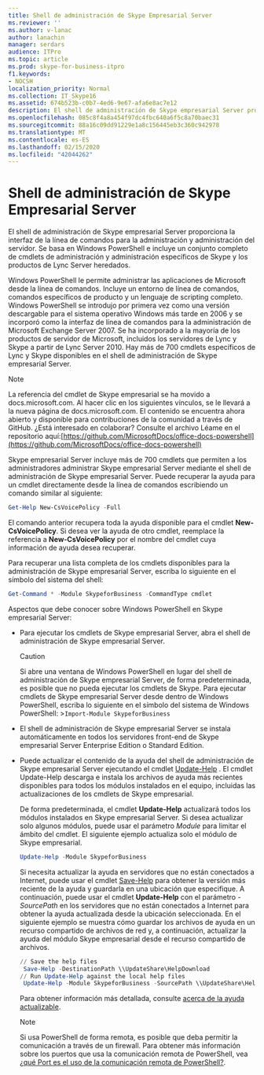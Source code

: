 ```yaml
---
title: Shell de administración de Skype Empresarial Server
ms.reviewer: ''
ms.author: v-lanac
author: lanachin
manager: serdars
audience: ITPro
ms.topic: article
ms.prod: skype-for-business-itpro
f1.keywords:
- NOCSH
localization_priority: Normal
ms.collection: IT_Skype16
ms.assetid: 674b523b-c0b7-4ed6-9e67-afa6e8ac7e12
description: El shell de administración de Skype empresarial Server proporciona la interfaz de la línea de comandos para la administración y administración del servidor. Se basa en Windows PowerShell e incluye un conjunto completo de cmdlets de administración y administración específicos de Skype y los productos de Lync Server heredados.
ms.openlocfilehash: 085c8f4a8a454f97dc4fbc640a6f5c8a70baec31
ms.sourcegitcommit: 88a16c09dd91229e1a8c156445eb3c360c942978
ms.translationtype: MT
ms.contentlocale: es-ES
ms.lasthandoff: 02/15/2020
ms.locfileid: "42044262"
---
```

# <a name="skype-for-business-server-management-shell"></a>Shell de administración de Skype Empresarial Server
 
El shell de administración de Skype empresarial Server proporciona la interfaz de la línea de comandos para la administración y administración del servidor. Se basa en Windows PowerShell e incluye un conjunto completo de cmdlets de administración y administración específicos de Skype y los productos de Lync Server heredados.
  
Windows PowerShell le permite administrar las aplicaciones de Microsoft desde la línea de comandos. Incluye un entorno de línea de comandos, comandos específicos de producto y un lenguaje de scripting completo. Windows PowerShell se introdujo por primera vez como una versión descargable para el sistema operativo Windows más tarde en 2006 y se incorporó como la interfaz de línea de comandos para la administración de Microsoft Exchange Server 2007. Se ha incorporado a la mayoría de los productos de servidor de Microsoft, incluidos los servidores de Lync y Skype a partir de Lync Server 2010. Hay más de 700 cmdlets específicos de Lync y Skype disponibles en el shell de administración de Skype empresarial Server.
  
> [!NOTE]
> La referencia del cmdlet de Skype empresarial se ha movido a docs.microsoft.com. Al hacer clic en los siguientes vínculos, se le llevará a la nueva página de docs.microsoft.com. El contenido se encuentra ahora abierto y disponible para contribuciones de la comunidad a través de GitHub. ¿Está interesado en colaborar? Consulte el archivo Léame en el repositorio aquí:[https://github.com/MicrosoftDocs/office-docs-powershell](https://github.com/MicrosoftDocs/office-docs-powershell)
  
Skype empresarial Server incluye más de 700 cmdlets que permiten a los administradores administrar Skype empresarial Server mediante el shell de administración de Skype empresarial Server. Puede recuperar la ayuda para un cmdlet directamente desde la línea de comandos escribiendo un comando similar al siguiente:
  
```PowerShell
Get-Help New-CsVoicePolicy -Full
```

El comando anterior recupera toda la ayuda disponible para el cmdlet **New-CsVoicePolicy**. Si desea ver la ayuda de otro cmdlet, reemplace la referencia a **New-CsVoicePolicy** por el nombre del cmdlet cuya información de ayuda desea recuperar.
  
Para recuperar una lista completa de los cmdlets disponibles para la administración de Skype empresarial Server, escriba lo siguiente en el símbolo del sistema del shell: 
  
```PowerShell
Get-Command * -Module SkypeforBusiness -CommandType cmdlet
```



Aspectos que debe conocer sobre Windows PowerShell en Skype empresarial Server:
  
- Para ejecutar los cmdlets de Skype empresarial Server, abra el shell de administración de Skype empresarial Server.
    
    > [!CAUTION]
    > Si abre una ventana de Windows PowerShell en lugar del shell de administración de Skype empresarial Server, de forma predeterminada, es posible que no pueda ejecutar los cmdlets de Skype. Para ejecutar cmdlets de Skype empresarial Server desde dentro de Windows PowerShell, escriba lo siguiente en el símbolo del sistema de Windows PowerShell: >`Import-Module SkypeforBusiness`
  
- El shell de administración de Skype empresarial Server se instala automáticamente en todos los servidores front-end de Skype empresarial Server Enterprise Edition o Standard Edition.
    
- Puede actualizar el contenido de la ayuda del shell de administración de Skype empresarial Server ejecutando el cmdlet [Update-Help](https://technet.microsoft.com/library/hh849720.aspx) . El cmdlet Update-Help descarga e instala los archivos de ayuda más recientes disponibles para todos los módulos instalados en el equipo, incluidas las actualizaciones de los cmdlets de Skype empresarial.
    
    De forma predeterminada, el cmdlet **Update-Help** actualizará todos los módulos instalados en Skype empresarial Server. Si desea actualizar solo algunos módulos, puede usar el parámetro _Module_ para limitar el ámbito del cmdlet. El siguiente ejemplo actualiza solo el módulo de Skype empresarial.
    
  ```PowerShell
  Update-Help -Module SkypeforBusiness
  ```

    Si necesita actualizar la ayuda en servidores que no están conectados a Internet, puede usar el cmdlet [Save-Help](https://technet.microsoft.com/library/hh849724.aspx) para obtener la versión más reciente de la ayuda y guardarla en una ubicación que especifique. A continuación, puede usar el cmdlet **Update-Help** con el parámetro _-SourcePath_ en los servidores que no están conectados a Internet para obtener la ayuda actualizada desde la ubicación seleccionada. En el siguiente ejemplo se muestra cómo guardar los archivos de ayuda en un recurso compartido de archivos de red y, a continuación, actualizar la ayuda del módulo Skype empresarial desde el recurso compartido de archivos.
    
  ```PowerShell
  // Save the help files
   Save-Help -DestinationPath \\UpdateShare\HelpDownload
  // Run Update-Help against the local help files
   Update-Help -Module SkypeforBusiness -SourcePath \\UpdateShare\HelpDownload
  ```

    Para obtener información más detallada, consulte [acerca de la ayuda actualizable](https://technet.microsoft.com/library/hh847735.aspx).
    
    > [!NOTE]
    > Si usa PowerShell de forma remota, es posible que deba permitir la comunicación a través de un firewall. Para obtener más información sobre los puertos que usa la comunicación remota de PowerShell, vea [¿qué Port es el uso de la comunicación remota de PowerShell?](https://blogs.technet.microsoft.com/christwe/2012/06/20/what-port-does-powershell-remoting-use/).
    


